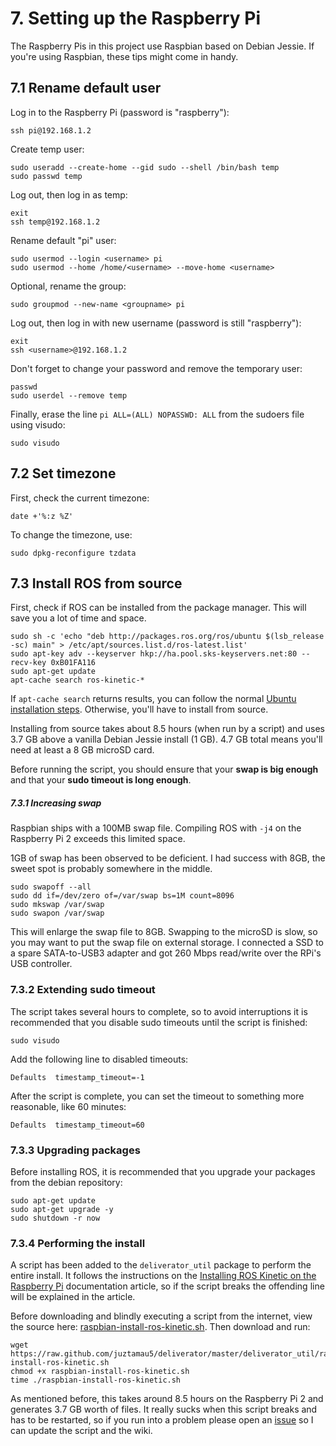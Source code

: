 # 7. Setting up the Raspberry Pi

The Raspberry Pis in this project use Raspbian based on Debian Jessie. If you're using Raspbian, these tips might come in handy.

## 7.1 Rename default user

Log in to the Raspberry Pi (password is "raspberry"):

```shell
ssh pi@192.168.1.2
```

Create temp user:

```shell
sudo useradd --create-home --gid sudo --shell /bin/bash temp
sudo passwd temp
```

Log out, then log in as temp:

```shell
exit
ssh temp@192.168.1.2
```

Rename default "pi" user:

```shell
sudo usermod --login <username> pi
sudo usermod --home /home/<username> --move-home <username>
```

Optional, rename the group:

```shell
sudo groupmod --new-name <groupname> pi
```

Log out, then log in with new username (password is still "raspberry"):

```shell
exit
ssh <username>@192.168.1.2
```

Don't forget to change your password and remove the temporary user:

```shell
passwd
sudo userdel --remove temp
```

Finally, erase the line `pi ALL=(ALL) NOPASSWD: ALL` from the sudoers file using visudo:

```shell
sudo visudo
```

## 7.2 Set timezone

First, check the current timezone:

```shell
date +'%:z %Z'
```

To change the timezone, use:

```shell
sudo dpkg-reconfigure tzdata
```

## 7.3 Install ROS from source

First, check if ROS can be installed from the package manager. This will save you a lot of time and space.

```shell
sudo sh -c 'echo "deb http://packages.ros.org/ros/ubuntu $(lsb_release -sc) main" > /etc/apt/sources.list.d/ros-latest.list'
sudo apt-key adv --keyserver hkp://ha.pool.sks-keyservers.net:80 --recv-key 0xB01FA116
sudo apt-get update
apt-cache search ros-kinetic-*
```

If `apt-cache search` returns results, you can follow the normal [Ubuntu installation steps](http://wiki.ros.org/kinetic/Installation/Ubuntu). Otherwise, you'll have to install from source.

Installing from source takes about 8.5 hours (when run by a script) and uses 3.7 GB above a vanilla Debian Jessie install (1 GB). 4.7 GB total means you'll need at least a 8 GB microSD card.

Before running the script, you should ensure that your **swap is big enough** and that your **sudo timeout is long enough**.

##### 7.3.1 Increasing swap

Raspbian ships with a 100MB swap file. Compiling ROS with `-j4` on the Raspberry Pi 2 exceeds this limited space.

1GB of swap has been observed to be deficient. I had success with 8GB, the sweet spot is probably somewhere in the middle.

```shell
sudo swapoff --all
sudo dd if=/dev/zero of=/var/swap bs=1M count=8096
sudo mkswap /var/swap
sudo swapon /var/swap
```

This will enlarge the swap file to 8GB. Swapping to the microSD is slow, so you may want to put the swap file on external storage. I connected a SSD to a spare SATA-to-USB3 adapter and got 260 Mbps read/write over the RPi's USB controller.

### 7.3.2 Extending sudo timeout

The script takes several hours to complete, so to avoid interruptions it is recommended that you disable sudo timeouts until the script is finished:

```shell
sudo visudo
```

Add the following line to disabled timeouts:

```
Defaults  timestamp_timeout=-1
```

After the script is complete, you can set the timeout to something more reasonable, like 60 minutes:

```
Defaults  timestamp_timeout=60
```

### 7.3.3 Upgrading packages

Before installing ROS, it is recommended that you upgrade your packages from the debian repository:

```shell
sudo apt-get update
sudo apt-get upgrade -y
sudo shutdown -r now
```

### 7.3.4 Performing the install

A script has been added to the `deliverator_util` package to perform the entire install. It follows the instructions on the [Installing ROS Kinetic on the Raspberry Pi](http://wiki.ros.org/ROSberryPi/Installing%20ROS%20Kinetic%20on%20the%20Raspberry%20Pi) documentation article, so if the script breaks the offending line will be explained in the article.

Before downloading and blindly executing a script from the internet, view the source here: [raspbian-install-ros-kinetic.sh](https://github.com/juztamau5/deliverator/blob/master/deliverator_util/raspbian-install-ros-kinetic.sh). Then download and run:

```shell
wget https://raw.github.com/juztamau5/deliverator/master/deliverator_util/raspbian-install-ros-kinetic.sh
chmod +x raspbian-install-ros-kinetic.sh
time ./raspbian-install-ros-kinetic.sh
```

As mentioned before, this takes around 8.5 hours on the Raspberry Pi 2 and generates 3.7 GB worth of files. It really sucks when this script breaks and has to be restarted, so if you run into a problem please open an [issue](https://github.com/juztamau5/deliverator/issues) so I can update the script and the wiki.
